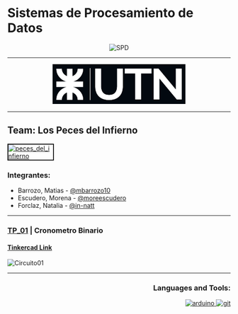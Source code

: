 
# Sistemas de Procesamiento de Datos
<p align="center"><img alt="SPD" src="https://lh3.googleusercontent.com/hr_crs_themes/AGvgesSFpDiJKW31VjqzmT6jO5b7SoW6UmY8rpq2RKOI5u58HkJ6yez7uV7tPcGy0nuAa2crFd1d2tiPh7LoaQNBObpfaJwb3A5OfeRqvo4Efv61MNbT2FuBUZAt=s1280" style="max-width: 85%;"></p>

---
<p align="center"><img alt="Universidad Tecnológica Nacional" src="https://github.com/caidevOficial/Logos/raw/master/Instituciones/logo-utn_black_white.png?raw=true" height="90px" width="300px" style="max-width: 75%;"></p>

---

## Team: Los Peces del Infierno

<a href="https://imgbb.com/"><img src="https://i.ibb.co/mXdcgZB/peces-del-infierno.jpg" alt="peces_del_infierno" border="2" style="max-width: 20%;"></a>

### Integrantes:
* Barrozo, Matias - [@mbarrozo10](https://github.com/mbarrozo10)
* Escudero, Morena - [@moreescudero](https://github.com/moreescudero)
* Forclaz, Natalia - [@in-natt](https://github.com/in-natt)

---

### [TP_01](https://github.com/in-natt/SPD2022_TPS/tree/main/TP_01) | Cronometro Binario
#### [Tinkercad Link](https://www.tinkercad.com/things/9LUHDiGFpUh)


<p align="left"><img alt="Circuito01" src="https://github.com/in-natt/SPD2022_TPS/blob/main/TP_01/TP%2001%20-%20Cron%C3%B3metro%20Binario.png?raw=true" style="max-width: 50%;"></p>

---

<h3 align="right">Languages and Tools:</h3>
<p align="right"> <a href="https://www.arduino.cc/" target="_blank" rel="noreferrer"> <img src="https://cdn.worldvectorlogo.com/logos/arduino-1.svg" alt="arduino" width="40" height="40"/> </a> <a href="https://git-scm.com/" target="_blank" rel="noreferrer"> <img src="https://www.vectorlogo.zone/logos/git-scm/git-scm-icon.svg" alt="git" width="40" height="40"/> </a> </p>
